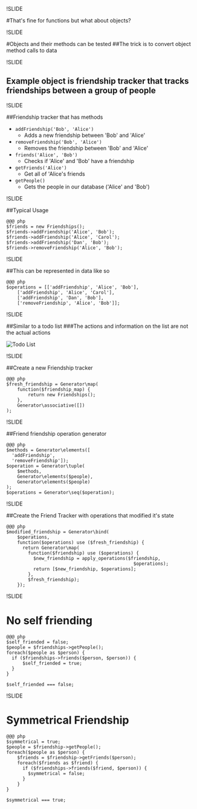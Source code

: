 !SLIDE

#That's fine for functions but what about objects?

!SLIDE

#Objects and their methods can be tested
##The trick is to convert object method calls to data

!SLIDE

## Example object is friendship tracker that tracks friendships between a group of people

!SLIDE

##Friendship tracker that has methods
- `addFriendship('Bob', 'Alice')`
    - Adds a new friendship between 'Bob' and 'Alice'
- `removeFriendship('Bob', 'Alice')`
    - Removes the friendship between 'Bob' and 'Alice'
- `friends('Alice', 'Bob')`
    - Checks if 'Alice' and 'Bob' have a friendship
- `getFriends('Alice')`
    - Get all of 'Alice's friends
- `getPeople()`
    - Gets the people in our database ('Alice' and 'Bob')

!SLIDE

##Typical Usage

    @@@ php
    $friends = new Friendships();
    $friends->addFriendship('Alice', 'Bob');
    $friends->addFriendship('Alice', 'Carol');
    $friends->addFriendship('Dan', 'Bob');
    $friends->removeFriendship('Alice', 'Bob');

!SLIDE

##This can be represented in data like so

    @@@ php
    $operations = [['addFriendship', 'Alice', 'Bob'],
        ['addFriendship', 'Alice', 'Carol'],
        ['addFriendship', 'Dan', 'Bob'],
        ['removeFriendship', 'Alice', 'Bob']];

!SLIDE

##Similar to a todo list
###The actions and information on the list are not the actual actions

![Todo List](../../images/todo_list.png)

!SLIDE

##Create a new Friendship tracker

    @@@ php
    $fresh_friendship = Generator\map(
        function($friendship_map) {
            return new Friendships();
        },
        Generator\associative([])
    );

!SLIDE

##Friend friendship operation generator

    @@@ php
    $methods = Generator\elements([
      'addFriendship',
      'removeFriendship']);
    $operation = Generator\tuple(
        $methods,
        Generator\elements($people),
        Generator\elements($people)
    );
    $operations = Generator\seq($operation);

!SLIDE

##Create the Friend Tracker with operations that modified it's state

    @@@ php
    $modified_friendship = Generator\bind(
        $operations,
        function($operations) use ($fresh_friendship) {
          return Generator\map(
            function($friendship) use ($operations) {
              $new_friendship = apply_operations($friendship,
                                                   $operations);
              return [$new_friendship, $operations];
            },
            $fresh_friendship);
        });

!SLIDE

# No self friending

    @@@ php
    $self_friended = false;
    $people = $friendships->getPeople();
    foreach($people as $person) {
      if ($friendships->friends($person, $person)) {
          $self_friended = true;
      }
    }

    $self_friended === false;

!SLIDE

# Symmetrical Friendship

    @@@ php
    $symmetrical = true;
    $people = $friendship->getPeople();
    foreach($people as $person) {
        $friends = $friendship->getFriends($person);
        foreach($friends as $friend) {
          if ($friendships->friends($friend, $person)) {
            $symmetrical = false;
          }
        }
    }

    $symmetrical === true;
